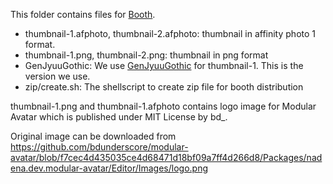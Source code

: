 This folder contains files for [Booth](https://anatawa12.booth.pm/items/4885109).

- thumbnail-1.afphoto, thumbnail-2.afphoto: thumbnail in affinity photo 1 format.
- thumbnail-1.png, thumbnail-2.png: thumbnail in png format
- GenJyuuGothic: We use [GenJyuuGothic](http://jikasei.me/font/genjyuu/) for thumbnail-1. This is the version we use.
- zip/create.sh: The shellscript to create zip file for booth distribution

thumbnail-1.png and thumbnail-1.afphoto contains logo image for Modular Avatar 
which is published under MIT License by bd_.

Original image can be downloaded from https://github.com/bdunderscore/modular-avatar/blob/f7cec4d435035ce4d68471d18bf09a7ff4d266d8/Packages/nadena.dev.modular-avatar/Editor/Images/logo.png
